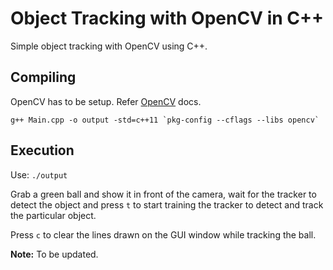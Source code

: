 # Object Tracking with OpenCV in C++

Simple object tracking with OpenCV using C++.

## Compiling

OpenCV has to be setup. Refer [OpenCV](https://docs.opencv.org/master/d7/d9f/tutorial_linux_install.html) docs.

```
g++ Main.cpp -o output -std=c++11 `pkg-config --cflags --libs opencv`
```

## Execution

Use: `./output`

Grab a green ball and show it in front of the camera, wait for the tracker to detect the object and press `t` to start training the tracker to detect and track the particular object.

Press `c` to clear the lines drawn on the GUI window while tracking the ball.

**Note:** To be updated.